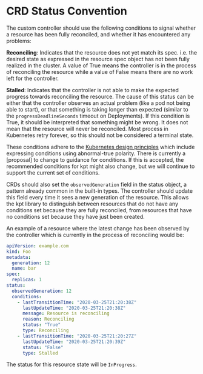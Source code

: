 # CRD Status Convention

The custom controller should use the following conditions to signal whether a
resource has been fully reconciled, and whether it has encountered any problems:

**Reconciling**: Indicates that the resource does not yet match its spec. i.e.
the desired state as expressed in the resource spec object has not been fully
realized in the cluster. A value of True means the controller is in the process
of reconciling the resource while a value of False means there are no work left
for the controller.

**Stalled**: Indicates that the controller is not able to make the expected
progress towards reconciling the resource. The cause of this status can be
either that the controller observes an actual problem (like a pod not being able
to start), or that something is taking longer than expected (similar to the
`progressDeadlineSeconds` timeout on Deployments). If this condition is True, it
should be interpreted that something might be wrong. It does not mean that the
resource will never be reconciled. Most process in Kubernetes retry forever, so
this should not be considered a terminal state.

These conditions adhere to the [Kubernetes design principles] which include
expressing conditions using abnormal-true polarity. There is currently a
[proposal] to change to guidance for conditions. If this is accepted, the
recommended conditions for kpt might also change, but we will continue to
support the current set of conditions.

CRDs should also set the `observedGeneration` field in the status object, a
pattern already common in the built-in types. The controller should update this
field every time it sees a new generation of the resource. This allows the kpt
library to distinguish between resources that do not have any conditions set
because they are fully reconciled, from resources that have no conditions set
because they have just been created.

An example of a resource where the latest change has been observed by the
controller which is currently in the process of reconciling would be:

```yaml
apiVersion: example.com
kind: Foo
metadata:
  generation: 12
  name: bar
spec:
  replicas: 1
status:
  observedGeneration: 12
  conditions:
    - lastTransitionTime: "2020-03-25T21:20:38Z"
      lastUpdateTime: "2020-03-25T21:20:38Z"
      message: Resource is reconciling
      reason: Reconciling
      status: "True"
      type: Reconciling
    - lastTransitionTime: "2020-03-25T21:20:27Z"
      lastUpdateTime: "2020-03-25T21:20:39Z"
      status: "False"
      type: Stalled
```

The status for this resource state will be `InProgress`.

[kubernetes design principles]:
  https://www.google.com/url?q=https://github.com/kubernetes/community/blob/master/contributors/devel/sig-architecture/api-conventions.md%23typical-status-properties&sa=D&ust=1585160635349000&usg=AFQjCNE3ncANdus3xckLj3fkeupwFUoABw
